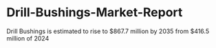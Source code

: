 # Drill-Bushings-Market-Report
Drill Bushings is estimated to rise to $867.7 million by 2035 from $416.5 million of 2024
